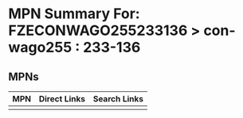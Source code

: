 



# MPN Summary For: FZECONWAGO255233136 > con-wago255 : 233-136

## MPNs
  

|MPN|Direct Links|Search Links|
| :--- | :--- | :--- |
||||
